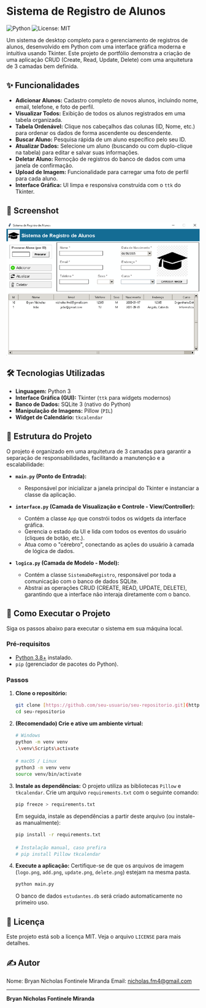# Sistema de Registro de Alunos

![Python](https://img.shields.io/badge/Python-3.12-blue.svg)
![License: MIT](https://img.shields.io/badge/License-MIT-yellow.svg)

Um sistema de desktop completo para o gerenciamento de registros de alunos, desenvolvido em Python com uma interface gráfica moderna e intuitiva usando Tkinter. Este projeto de portfólio demonstra a criação de uma aplicação CRUD (Create, Read, Update, Delete) com uma arquitetura de 3 camadas bem definida.

## ✨ Funcionalidades

* **Adicionar Alunos:** Cadastro completo de novos alunos, incluindo nome, email, telefone, e foto de perfil.
* **Visualizar Todos:** Exibição de todos os alunos registrados em uma tabela organizada.
* **Tabela Ordenável:** Clique nos cabeçalhos das colunas (ID, Nome, etc.) para ordenar os dados de forma ascendente ou descendente.
* **Buscar Aluno:** Pesquisa rápida de um aluno específico pelo seu ID.
* **Atualizar Dados:** Selecione um aluno (buscando ou com duplo-clique na tabela) para editar e salvar suas informações.
* **Deletar Aluno:** Remoção de registros do banco de dados com uma janela de confirmação.
* **Upload de Imagem:** Funcionalidade para carregar uma foto de perfil para cada aluno.
* **Interface Gráfica:** UI limpa e responsiva construída com o `ttk` do Tkinter.

## 📸 Screenshot

![Screenshot do Sistema](Screenshot.png)

## 🛠️ Tecnologias Utilizadas

* **Linguagem:** Python 3
* **Interface Gráfica (GUI):** Tkinter (`ttk` para widgets modernos)
* **Banco de Dados:** SQLite 3 (nativo do Python)
* **Manipulação de Imagens:** Pillow (`PIL`)
* **Widget de Calendário:** `tkcalendar`

## 📂 Estrutura do Projeto

O projeto é organizado em uma arquitetura de 3 camadas para garantir a separação de responsabilidades, facilitando a manutenção e a escalabilidade:

* **`main.py` (Ponto de Entrada):**
    * Responsável por inicializar a janela principal do Tkinter e instanciar a classe da aplicação.

* **`interface.py` (Camada de Visualização e Controle - View/Controller):**
    * Contém a classe `App` que constrói todos os widgets da interface gráfica.
    * Gerencia o estado da UI e lida com todos os eventos do usuário (cliques de botão, etc.).
    * Atua como o "cérebro", conectando as ações do usuário à camada de lógica de dados.

* **`logica.py` (Camada de Modelo - Model):**
    * Contém a classe `SistemaDeRegistro`, responsável por toda a comunicação com o banco de dados SQLite.
    * Abstrai as operações CRUD (CREATE, READ, UPDATE, DELETE), garantindo que a interface não interaja diretamente com o banco.

## 🚀 Como Executar o Projeto

Siga os passos abaixo para executar o sistema em sua máquina local.

### Pré-requisitos

* [Python 3.8+](https://www.python.org/downloads/) instalado.
* `pip` (gerenciador de pacotes do Python).

### Passos

1.  **Clone o repositório:**
    ```bash
    git clone [https://github.com/seu-usuario/seu-repositorio.git](https://github.com/seu-usuario/seu-repositorio.git)
    cd seu-repositorio
    ```

2.  **(Recomendado) Crie e ative um ambiente virtual:**
    ```bash
    # Windows
    python -m venv venv
    .\venv\Scripts\activate

    # macOS / Linux
    python3 -m venv venv
    source venv/bin/activate
    ```

3.  **Instale as dependências:**
    O projeto utiliza as bibliotecas `Pillow` e `tkcalendar`. Crie um arquivo `requirements.txt` com o seguinte comando:
    ```bash
    pip freeze > requirements.txt
    ```
    Em seguida, instale as dependências a partir deste arquivo (ou instale-as manualmente):
    ```bash
    pip install -r requirements.txt
    
    # Instalação manual, caso prefira
    # pip install Pillow tkcalendar
    ```

4.  **Execute a aplicação:**
    Certifique-se de que os arquivos de imagem (`logo.png`, `add.png`, `update.png`, `delete.png`) estejam na mesma pasta.
    ```bash
    python main.py
    ```
    O banco de dados `estudantes.db` será criado automaticamente no primeiro uso.

## 📄 Licença

Este projeto está sob a licença MIT. Veja o arquivo `LICENSE` para mais detalhes.

## ✍️ Autor

Nome: Bryan Nicholas Fontinele Miranda
Email: nicholas.fm4@gmail.com

---
**Bryan Nicholas Fontinele Miranda**
